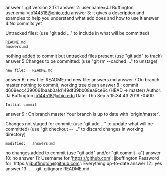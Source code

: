 answer 1 :git version 2.17.1
answer 2: user.name=JJ Buffington
user.email=jb144518@ohio.edu
answer 3: it gives a description and examples to help you understand what add does and how to use it 
answer 4:No commits yet

Untracked files:
  (use "git add <file>..." to include in what will be committed)

	README.md
	answers.md

nothing added to commit but untracked files present (use "git add" to track)
answer 5:Changes to be committed:
  (use "git rm --cached <file>..." to unstage)

	new file:   README.md

answer 6:	new file:   README.md
	new file:   answers.md
answer 7:On branch master
nothing to commit, working tree clean
answer 8 : commit d609ecc4390061baab0afd149df39bb08ea9ce6c (HEAD -> master)
Author: JJ Buffington <jb144518@ohio.edu>
Date:   Thu Sep 5 15:34:43 2019 -0400

    Initial commit
answer 9 : On branch master
Your branch is up to date with 'origin/master'.

Changes not staged for commit:
  (use "git add <file>..." to update what will be committed)
  (use "git checkout -- <file>..." to discard changes in working directory)

	modified:   answers.md

no changes added to commit (use "git add" and/or "git commit -a")
answer 10: no
answer 11: Username for 'https://github.com': jjbuffington
Password for 'https://jjbuffington@github.com': 
Everything up-to-date
answer 12 : yes
answer 13: .  ..  .git  .gitignore  README.md
